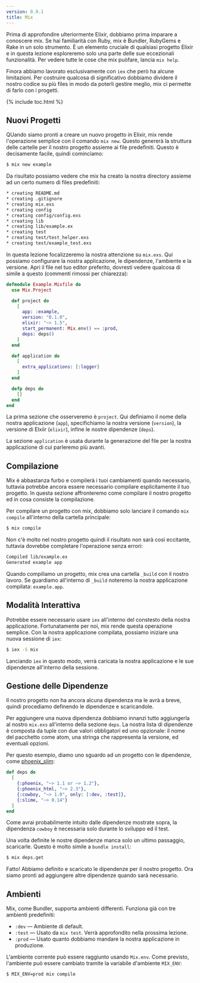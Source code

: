 ```yaml
---
version: 0.9.1
title: Mix
---
```


Prima di approfondire ulteriormente Elixir, dobbiamo prima imparare a conoscere mix. Se hai familiarità con Ruby, mix è Bundler, RubyGems e Rake in un solo strumento. È un elemento cruciale di qualsiasi progetto Elixir e in questa lezione esploreremo solo una parte delle sue eccezionali funzionalità. Per vedere tutte le cose che mix puòfare, lancia `mix help`.

Finora abbiamo lavorato esclusivamente con `iex` che però ha alcune limitazioni. Per costruire qualcosa di significativo dobbiamo dividere il nostro codice su più files in modo da poterli gestire meglio, mix ci permette di farlo con i progetti.

{% include toc.html %}

## Nuovi Progetti

QUando siamo pronti a creare un nuovo progetto in Elixir, mix rende l'operazione semplice con il comando `mix new`. Questo genererà la struttura delle cartelle per il nostro progetto assieme ai file predefiniti. Questo è decisamente facile, quindi cominciamo:

```bash
$ mix new example
```

Da risultato possiamo vedere che mix ha creato la nostra directory assieme ad un certo numero di files predefiniti:

```bash
* creating README.md
* creating .gitignore
* creating mix.exs
* creating config
* creating config/config.exs
* creating lib
* creating lib/example.ex
* creating test
* creating test/test_helper.exs
* creating test/example_test.exs
```

In questa lezione focalizzeremo la nostra attenzione su `mix.exs`. Qui possiamo configurare la nostra applicazione, le dipendenze, l'ambiente e la versione. Apri il file nel tuo editor preferito, dovresti vedere qualcosa di simile a questo (commenti rimossi per chiarezza):

```elixir
defmodule Example.Mixfile do
  use Mix.Project

  def project do
    [
      app: :example,
      version: "0.1.0",
      elixir: "~> 1.5",
      start_permanent: Mix.env() == :prod,
      deps: deps()
    ]
  end

  def application do
    [
      extra_applications: [:logger]
    ]
  end

  defp deps do
    []
  end
end
```

La prima sezione che osserveremo è `project`. Qui definiamo il nome della nostra applicazione (`app`), specifichiamo la nostra versione (`version`), la versione di Elxiir (`elixir`), infine le nostre dipendenze (`deps`).

La sezione `application` è usata durante la generazione del file per la nostra applicazione di cui parleremo più avanti.

## Compilazione

Mix è abbastanza furbo e compilerà i tuoi cambiamenti quando necessario, tuttavia potrebbe ancora essere necessario compilare esplicitamente il tuo progetto. In questa sezione affronteremo come compilare il nostro progetto ed in cosa consiste la compilazione.

Per compilare un progetto con mix, dobbiamo solo lanciare il comando `mix compile` all'interno della cartella principale:

```bash
$ mix compile
```

Non c'è molto nel nostro progetto quindi il risultato non sarà così eccitante, tuttavia dovrebbe completare l'operazione senza errori:

```bash
Compiled lib/example.ex
Generated example app
```

Quando compiliamo un progetto, mix crea una cartella `_build` con il nostro lavoro. Se guardiamo all'interno di `_build` noteremo la nostra applicazione compilata: `example.app`.

## Modalità Interattiva

Potrebbe essere necessario usare `iex` all'interno del constesto della nostra applicazione. Fortunatamente per noi, mix rende questa operazione semplice. Con la nostra applicazione compilata, possiamo iniziare una nuova sessione di `iex`:

```bash
$ iex -S mix
```

Lanciando `iex` in questo modo, verrà caricata la nostra applicazione e le sue dipendenze all'interno della sessione.

## Gestione delle Dipendenze

Il nostro progetto non ha ancora alcuna dipendenza ma le avrà a breve, quindi procediamo definendo le dipendenze e scaricandole.

Per aggiungere una nuova dipendenza dobbiamo innanzi tutto aggiungerla al nostro `mix.exs` all'interno della sezione `deps`. La nostra lista di dipendenze è composta da tuple con due valori obbligatori ed uno opzionale: il nome del pacchetto come atom, una stringa che rappresenta la versione, ed eventuali opzioni.

Per questo esempio, diamo uno sguardo ad un progetto con le dipendenze, come [phoenix_slim](https://github.com/doomspork/phoenix_slim):

```elixir
def deps do
  [
    {:phoenix, "~> 1.1 or ~> 1.2"},
    {:phoenix_html, "~> 2.3"},
    {:cowboy, "~> 1.0", only: [:dev, :test]},
    {:slime, "~> 0.14"}
  ]
end
```

Come avrai probabilmente intuito dalle dipendenze mostrate sopra, la dipendenza `cowboy` è necessaria solo durante lo sviluppo ed il test.

Una volta definite le nostre dipendenze manca solo un ultimo passaggio, scaricarle. Questo è molto simile a `bundle install`:

```bash
$ mix deps.get
```

Fatto! Abbiamo definito e scaricato le dipendenze per il nostro progetto. Ora siamo pronti ad aggiungere altre dipendenze quando sarà necessario.

## Ambienti

Mix, come Bundler, supporta ambienti differenti. Funziona già con tre ambienti predefiniti:

+ `:dev` — Ambiente di default.
+ `:test` — Usato da `mix test`. Verrà approfondito nella prossima lezione.
+ `:prod` — Usato quanto dobbiamo mandare la nostra applicazione in produzione.

L'ambiente corrente può essere raggiunto usando `Mix.env`. Come previsto, l'ambiente può essere cambiato tramite la variabile d'ambiente `MIX_ENV`:

```bash
$ MIX_ENV=prod mix compile
```
